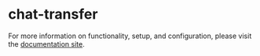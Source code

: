 # chat-transfer

For more information on functionality, setup, and configuration, please visit the [documentation site](https://flex-project-template-docs-2618-dev.twil.io/Feature%20Library/overview).
